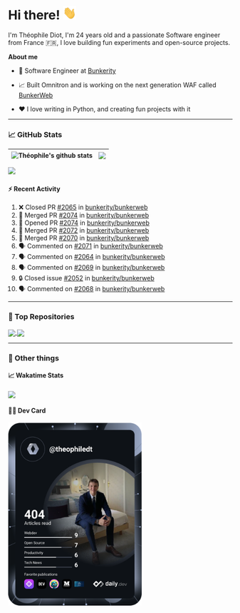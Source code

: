 # Hi there! <img src="./wave.gif" width="30px" height="30px" />

I'm Théophile Diot, I'm 24 years old and a passionate Software engineer from France 🇫🇷, I love building fun experiments and open-source projects.

**About me**

- 💼 Software Engineer at [Bunkerity](https://www.bunkerity.com/)

- 📈 Built Omnitron and is working on the next generation WAF called [BunkerWeb](https://www.bunkerweb.io)

- ❤️ I love writing in Python, and creating fun projects with it

---

### 📈 GitHub Stats

| <img align="center" src="https://github-readme-stats.vercel.app/api?username=TheophileDiot&show_icons=true&include_all_commits=true&theme=algolia&hide_border=true&rank_icon=github" alt="Théophile's github stats" /> | <img align="center" src="https://github-readme-stats.vercel.app/api/top-langs/?username=TheophileDiot&layout=compact&theme=algolia&hide_border=true" /> |
| ---------------------------------------------------------------------------------------------------------------------------------------------------------------------------------------------------------------------- | ------------------------------------------------------------------------------------------------------------------------------------------------------- |

![](https://github-readme-activity-graph.vercel.app/graph?username=TheophileDiot&theme=tokyo-night)

#### :zap: Recent Activity

<!--START_SECTION:activity-->
1. ❌ Closed PR [#2065](https://github.com/bunkerity/bunkerweb/pull/2065) in [bunkerity/bunkerweb](https://github.com/bunkerity/bunkerweb)
2. 🎉 Merged PR [#2074](https://github.com/bunkerity/bunkerweb/pull/2074) in [bunkerity/bunkerweb](https://github.com/bunkerity/bunkerweb)
3. 💪 Opened PR [#2074](https://github.com/bunkerity/bunkerweb/pull/2074) in [bunkerity/bunkerweb](https://github.com/bunkerity/bunkerweb)
4. 🎉 Merged PR [#2072](https://github.com/bunkerity/bunkerweb/pull/2072) in [bunkerity/bunkerweb](https://github.com/bunkerity/bunkerweb)
5. 🎉 Merged PR [#2070](https://github.com/bunkerity/bunkerweb/pull/2070) in [bunkerity/bunkerweb](https://github.com/bunkerity/bunkerweb)
6. 🗣 Commented on [#2071](https://github.com/bunkerity/bunkerweb/issues/2071#issuecomment-2709644249) in [bunkerity/bunkerweb](https://github.com/bunkerity/bunkerweb)
7. 🗣 Commented on [#2064](https://github.com/bunkerity/bunkerweb/issues/2064#issuecomment-2709585714) in [bunkerity/bunkerweb](https://github.com/bunkerity/bunkerweb)
8. 🗣 Commented on [#2069](https://github.com/bunkerity/bunkerweb/issues/2069#issuecomment-2704213944) in [bunkerity/bunkerweb](https://github.com/bunkerity/bunkerweb)
9. 🔒 Closed issue [#2052](https://github.com/bunkerity/bunkerweb/issues/2052) in [bunkerity/bunkerweb](https://github.com/bunkerity/bunkerweb)
10. 🗣 Commented on [#2068](https://github.com/bunkerity/bunkerweb/issues/2068#issuecomment-2703895531) in [bunkerity/bunkerweb](https://github.com/bunkerity/bunkerweb)
<!--END_SECTION:activity-->

---

### 🔧 Top Repositories

<a href="https://github.com/bunkerity/bunkerweb">
  <img align="center" src="https://github-readme-stats.vercel.app/api/pin/?username=Bunkerity&repo=bunkerweb&theme=algolia" />
</a>
<a href="https://github.com/TheophileDiot/Omnitron">
  <img align="center" src="https://github-readme-stats.vercel.app/api/pin/?username=TheophileDiot&repo=Omnitron&theme=algolia" />
</a>

---

### 🎉 Other things

#### 📈 Wakatime Stats

<a href="https://wakatime.com/@theophile_bunkerity">
  <img align="center" src="https://github-readme-stats.vercel.app/api/wakatime?username=3aa5ce41-c253-43d9-8441-a721e446a45f&layout=compact&theme=algolia" />
</a>

#### 👨‍💻 Dev Card

<a href="https://app.daily.dev/TheophileDt">
  <img src="./devcard.svg" width="300" alt="Théophile Diot's Dev Card"/>
</a>
